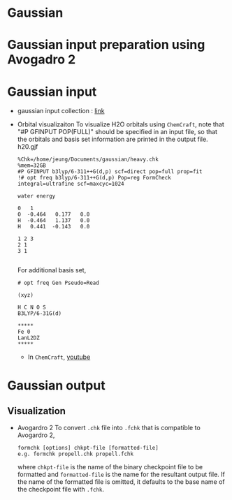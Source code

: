 # Gaussian
# Gaussian input preparation using Avogadro 2

# Gaussian input
- gaussian input collection : [link](https://www.cup.uni-muenchen.de/ch/compchem/testindex.html)
- Orbital visualizaiton
  To visualize H2O orbitals using `ChemCraft`, note that "#P GFINPUT POP(FULL)" should be specified in an input file, so that the orbitals and basis set information are printed in the output file.
  h20.gjf
  ```
  %Chk=/home/jeung/Documents/gaussian/heavy.chk
  %mem=32GB
  #P GFINPUT b3lyp/6-311++G(d,p) scf=direct pop=full prop=fit
  !# opt freq b3lyp/6-311++G(d,p) Pop=reg FormCheck integral=ultrafine scf=maxcyc=1024
  
  water energy
  
  0   1
  O  -0.464   0.177   0.0	 
  H  -0.464   1.137   0.0	 
  H   0.441  -0.143   0.0
  
  1 2 3
  2 1
  3 1
  
  
  ```

  For additional basis set,
  ```
  # opt freq Gen Pseudo=Read

  (xyz)

  H C N O S
  B3LYP/6-31G(d)
  
  *****
  Fe 0
  LanL2DZ
  *****
  ```
  - In `ChemCraft`, [youtube](https://www.youtube.com/watch?v=plGKF0DBz9w&ab_channel=nicolasN)
# Gaussian output
## Visualization
- Avogardro 2
  To convert `.chk` file into `.fchk` that is compatible to Avogardro 2,
  ```
  formchk [options] chkpt-file [formatted-file]
  e.g. formchk propell.chk propell.fchk
  ```
  where `chkpt-file` is the name of the binary checkpoint file to be formatted and `formatted-file` is the name for the resultant output file. If the name of the formatted file is omitted, it defaults to the base name of the checkpoint file with `.fchk`.
